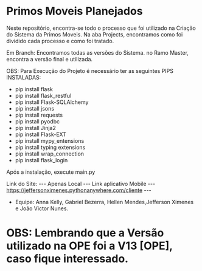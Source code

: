 # Primos Moveis Planejados

 Neste repositório, encontra-se todo o processo que foi utilizado na Criação do Sistema da Primos Moveis. Na aba Projects, encontramos como foi dividido cada processo e como foi tratado. 
 
 Em Branch: Encontramos todas as versões do Sistema. no Ramo Master, encontra a versão final e utilizada. 
 
 OBS: Para Execução do Projeto é necessário ter as seguintes PIPS INSTALADAS:
- pip install flask
- pip install flask_restful
- pip install Flask-SQLAlchemy
- pip install jsons
- pip install requests
- pip install pyodbc
- pip install Jinja2
- pip install Flask-EXT
- pip install mypy_entensions
- pip install typing extensions
- pip install wrap_connection
- pip install flask_login

Após a instalação, execute main.py
 
 Link do Site: --- Apenas Local --- 
 Link aplicativo Mobile --- https://jeffersonximenes.pythonanywhere.com/cliente --- 
 
- Equipe: Anna Kelly, Gabriel Bezerra, Hellen Mendes,Jefferson Ximenes e João Victor Nunes. 

# OBS: Lembrando que a Versão utilizado na OPE foi a V13 [OPE], caso fique interessado. 
